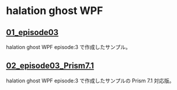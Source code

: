# halation ghost WPF

## [01_episode03](http://elf-mission.net/programming/wpf/episode03/)

halation ghost WPF episode:3 で作成したサンプル。

## [02_episode03_Prism7.1](http://elf-mission.net/programming/wpf/episode03/)

halation ghost WPF episode:3 で作成したサンプルの Prism 7.1 対応版。

